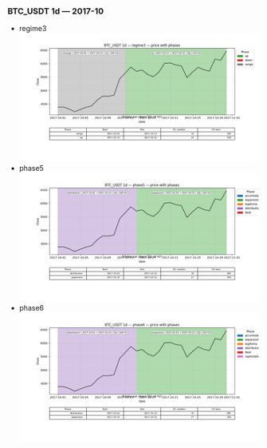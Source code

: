 ### BTC_USDT 1d — 2017-10

- regime3
![BTC_USDT_1d_regime3_2017-10_phase_price.png](outputs/fourier/phase_monthly/BTC_USDT/1d/2017/2017-10/BTC_USDT_1d_regime3_2017-10_phase_price.png)
- phase5
![BTC_USDT_1d_phase5_2017-10_phase_price.png](outputs/fourier/phase_monthly/BTC_USDT/1d/2017/2017-10/BTC_USDT_1d_phase5_2017-10_phase_price.png)
- phase6
![BTC_USDT_1d_phase6_2017-10_phase_price.png](outputs/fourier/phase_monthly/BTC_USDT/1d/2017/2017-10/BTC_USDT_1d_phase6_2017-10_phase_price.png)